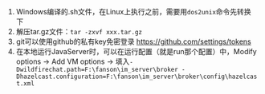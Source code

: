 1. Windows编译的.sh文件，在Linux上执行之前，需要用`dos2unix`命令先转换下
2. 解压tar.gz文件：`tar -zxvf xxx.tar.gz`
3. git可以使用github的私有key免密登录 https://github.com/settings/tokens
4. 在本地运行JavaServer时，可以在运行配置（就是run那个配置）中，Modify options -> Add VM options -> 填入`-Dwildfirechat.path=F:\fanson\im_server\broker -Dhazelcast.configuration=F:\fanson\im_server\broker\config\hazelcast.xml`